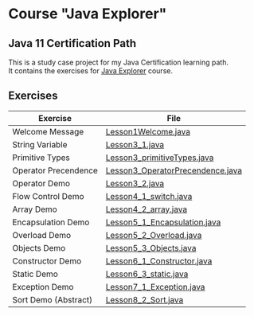 # Course "Java Explorer"
## Java 11 Certification Path
This is a study case project for my Java Certification learning path. <br>
It contains the exercises for <a href="https://github.com/stars/edsonmomm/lists/java-certification" target="_blank">Java Explorer</a> course.

## Exercises
| Exercise             | File                                                                                      |
|----------------------|-------------------------------------------------------------------------------------------|
| Welcome Message      | [Lesson1Welcome.java](src/main/java/lessons/Lesson1Welcome.java)                          |
| String Variable      | [Lesson3_1.java](src/main/java/lessons/Lesson3_1.java)                                    |
| Primitive Types      | [Lesson3_primitiveTypes.java](src/main/java/lessons/Lesson3_primitiveTypes.java)          |
| Operator Precendence | [Lesson3_OperatorPrecendence.java](src/main/java/lessons/Lesson3_OperatorPrecedence.java) |
| Operator Demo        | [Lesson3_2.java](src/main/java/lessons/Lesson3_2.java)                                    |
| Flow Control Demo    | [Lesson4_1_switch.java](src/main/java/lessons/Lesson4_1_switch.java)                      |
| Array Demo           | [Lesson4_2_array.java](src/main/java/lessons/Lesson4_2_array.java)                        |
| Encapsulation Demo   | [Lesson5_1_Encapsulation.java](src/main/java/lessons/Lesson5_1_Encapsulation.java)        |
| Overload Demo        | [Lesson5_2_Overload.java](src/main/java/lessons/Lesson5_2_Overload.java)                  |
| Objects Demo         | [Lesson5_3_Objects.java](src/main/java/lessons/Lesson5_3_Objects.java)                    |
| Constructor Demo     | [Lesson6_1_Constructor.java](src/main/java/lessons/Lesson6_1_Constructor.java)            |
| Static Demo          | [Lesson6_3_static.java](src/main/java/lessons/Lesson6_3_static.java)                      |
| Exception Demo       | [Lesson7_1_Exception.java](src/main/java/lessons/Lesson7_1_Exception.java)                |
| Sort Demo (Abstract) | [Lesson8_2_Sort.java](src/main/java/lessons/Lesson8_2_Sort.java)                          |